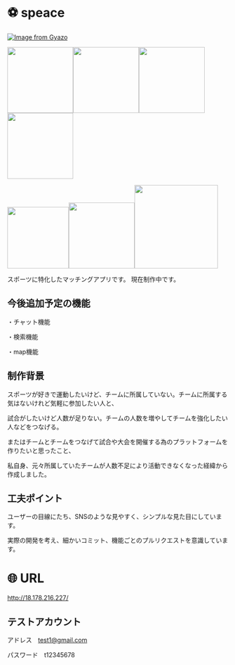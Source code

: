 # :soccer:  speace

[![Image from Gyazo](https://i.gyazo.com/77068b392e67e3f80fea1c6c22ed2cf6.jpg)](https://gyazo.com/77068b392e67e3f80fea1c6c22ed2cf6)

<img src="https://user-images.githubusercontent.com/58324998/73808001-b665f300-4811-11ea-816a-4c4a838693e1.png" width="150px"><img src="https://user-images.githubusercontent.com/58324998/73808005-b9f97a00-4811-11ea-8542-cfcabca16d3a.png" width="150px"><img src="https://user-images.githubusercontent.com/58324998/73808011-bebe2e00-4811-11ea-9751-05f4bb248e37.png" width="150px"><img src="https://user-images.githubusercontent.com/58324998/74326379-9e700f80-4dcd-11ea-8b94-32b56400db7c.png" width="150px">

<img src="https://user-images.githubusercontent.com/58324998/74326220-5d77fb00-4dcd-11ea-9427-e226680a0560.png" width="140px"><img src="https://user-images.githubusercontent.com/58324998/74326349-9021f380-4dcd-11ea-8f62-f73c3cde5ca9.png" width="150px"><img src="https://user-images.githubusercontent.com/58324998/74326292-78e30600-4dcd-11ea-9061-7c579fb3a215.png" width="190px">


スポーツに特化したマッチングアプリです。
現在制作中です。

## 今後追加予定の機能

・チャット機能

・検索機能

・map機能


## 制作背景
スポーツが好きで運動したいけど、チームに所属していない。チームに所属する気はないけれど気軽に参加したい人と、

試合がしたいけど人数が足りない。チームの人数を増やしてチームを強化したい人などをつなげる。

またはチームとチームをつなげて試合や大会を開催する為のプラットフォームを作りたいと思ったこと、

私自身、元々所属していたチームが人数不足により活動できなくなった経緯から作成しました。

## 工夫ポイント

ユーザーの目線にたち、SNSのような見やすく、シンプルな見た目にしています。

実際の開発を考え、細かいコミット、機能ごとのプルリクエストを意識しています。


# :globe_with_meridians: URL

http://18.178.216.227/

## テストアカウント

アドレス　test1@gmail.com

パスワード　t12345678
